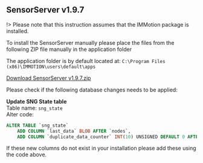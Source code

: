 ## SensorServer v1.9.7

!> Please note that this instruction assumes that the IMMotion package is installed.

To install the SensorServer manually please place the files from the following ZIP file manually in the application folder<br>

The application folder is by default located at: `C:\Program Files (x86)\IMMOTION\users\default\apps`

[Download SensorServer v1.9.7.zip](https://support.imbuildings.com/docs/support-info/downloads/SensorServer%20v1.9.7.zip)

Please check if the following database changes needs to be applied:

**Update SNG State table**<br>
Table name: `sng_state`<br>
Alter code:
```SQL
ALTER TABLE `sng_state`
	ADD COLUMN `last_data` BLOB AFTER `nodes`,
	ADD COLUMN `duplicate_data_counter` INT(10) UNSIGNED DEFAULT 0 AFTER `last_data`;

```
If these new columns do not exist in your installation please add these using the code above.

